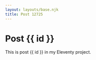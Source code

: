 ```yaml
---
layout: layouts/base.njk
title: Post 12725
---
```


# Post {{ id }}

This is post {{ id }} in my Eleventy project.
